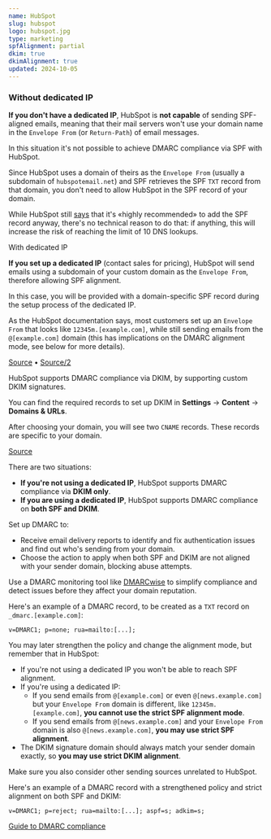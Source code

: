 ```yaml
---
name: HubSpot
slug: hubspot
logo: hubspot.jpg
type: marketing
spfAlignment: partial
dkim: true
dkimAlignment: true
updated: 2024-10-05
---
```


<script>
  import DotsBadge from '$lib/mdsvex/dots-badge.svelte';
</script>

<Block title="SPF">

### Without dedicated IP

**If you don't have a dedicated IP**, HubSpot is **not capable** of sending SPF-aligned emails, meaning that their mail servers won't use your domain name in the `Envelope From` (or `Return-Path`) of email messages.

In this situation it's not possible to achieve DMARC compliance via SPF with HubSpot.

Since HubSpot uses a domain of theirs as the `Envelope From` (usually a subdomain of `hubspotemail.net`) and SPF retrieves the SPF `TXT` record from that domain, you don't need to allow HubSpot in the SPF record of your domain.

While HubSpot still [says](https://knowledge.hubspot.com/marketing-email/overview-of-email-authentication?hubs_content=knowledge.hubspot.com/marketing-email/manage-email-authentication-in-hubspot&hubs_content-cta=this%20article#guide-to-spf) that it's «highly recommended» to add the SPF record anyway, there's no technical reason to do that: if anything, this will increase the risk of reaching the limit of 10 DNS lookups.

<p class="inline-block border border-slate-200 dark:border-slate-700 px-3 py-0.5 rounded-md font-mono text-base font-semibold">With dedicated IP</p>

**If you set up a dedicated IP** (contact sales for pricing), HubSpot will send emails using a subdomain of your custom domain as the `Envelope From`, therefore allowing SPF alignment.

In this case, you will be provided with a domain-specific SPF record during the setup process of the dedicated IP.

As the HubSpot documentation says, most customers set up an `Envelope From` that looks like `12345m.[example.com]`, while still sending emails from the `@[example.com]` domain (this has implications on the DMARC alignment mode, see below for more details).

[Source](https://knowledge.hubspot.com/marketing-email/manage-email-authentication-in-hubspot?hubs_content=knowledge.hubspot.com/it/marketing-email/manage-email-authentication-in-hubspot&hubs_content-cta=English) • [Source/2](https://knowledge.hubspot.com/marketing-email/understand-email-sending-in-hubspot)

</Block>

<Block title="DKIM">

HubSpot supports DMARC compliance via DKIM, by supporting custom DKIM signatures.

You can find the required records to set up DKIM in **Settings** → **Content** → **Domains & URLs**.

After choosing your domain, you will see two `CNAME` records. These records are specific to your domain.

[Source](https://knowledge.hubspot.com/marketing-email/manage-email-authentication-in-hubspot?hubs_content=knowledge.hubspot.com/it/marketing-email/manage-email-authentication-in-hubspot&hubs_content-cta=English)

</Block>

<Block title="DMARC">

There are two situations:

- **If you're not using a dedicated IP**, HubSpot supports DMARC compliance via **DKIM only**.
- **If you are using a dedicated IP**, HubSpot supports DMARC compliance on **both SPF and DKIM**.

Set up DMARC to:

- Receive email delivery reports to identify and fix authentication issues and find out who's sending from your domain.
- Choose the action to apply when both SPF and DKIM are not aligned with your sender domain, blocking abuse attempts.

Use a DMARC monitoring tool like [DMARCwise](https://dmarcwise.io) to simplify compliance and detect issues before they affect your domain reputation.

Here's an example of a DMARC record, to be created as a `TXT` record on `_dmarc.[example.com]`:

```
v=DMARC1; p=none; rua=mailto:[...];
```

You may later strengthen the policy and change the alignment mode, but remember that in HubSpot:

- If you're not using a dedicated IP you won't be able to reach SPF alignment.
- If you're using a dedicated IP:
  - If you send emails from `@[example.com]` or even `@[news.example.com]` but your `Envelope From` domain is different, like `12345m.[example.com]`, **you cannot use the strict SPF alignment mode**.
  - If you send emails from `@[news.example.com]` and your `Envelope From` domain is also `@[news.example.com]`, **you may use strict SPF alignment**.
- The DKIM signature domain should always match your sender domain exactly, so **you may use strict DKIM alignment**.

Make sure you also consider other sending sources unrelated to HubSpot.

Here's an example of a DMARC record with a strengthened policy and strict alignment on both SPF and DKIM:

```
v=DMARC1; p=reject; rua=mailto:[...]; aspf=s; adkim=s;
```

[Guide to DMARC compliance](https://dmarcwise.io/docs/guide-to-dmarc-compliance)

</Block>
